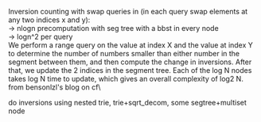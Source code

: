 

Inversion counting with swap queries in (in each query swap elements at any two indices x and y):\
-> nlogn precomputation with seg tree with a bbst in every node\
-> logn^2 per query \
We perform a range query on the value at index X and the value at index Y to determine the number of numbers smaller than either number in the segment between them, and then compute the change in inversions. After that, we update the 2 indices in the segment tree. Each of the log N nodes takes log N time to update, which gives an overall complexity of log2 N.\
from bensonlzl's blog on cf\

do inversions using nested trie, trie+sqrt_decom, some segtree+multiset node
